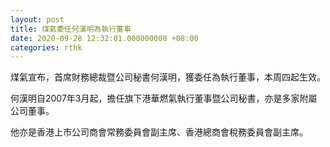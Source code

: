```yaml
---
layout: post
title: 煤氣委任何漢明為執行董事
date: 2020-09-28 12:32:01.000000000 +08:00
categories: rthk
---
```


煤氣宣布，首席財務總裁暨公司秘書何漢明，獲委任為執行董事，本周四起生效。

何漢明自2007年3月起，擔任旗下港華燃氣執行董事暨公司秘書，亦是多家附屬公司董事。

他亦是香港上市公司商會常務委員會副主席、香港總商會稅務委員會副主席。
